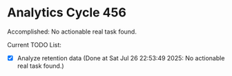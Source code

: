 # Analytics Cycle 456

Accomplished: No actionable real task found.

Current TODO List:

- [x] Analyze retention data  (Done at Sat Jul 26 22:53:49 2025: No actionable real task found.)